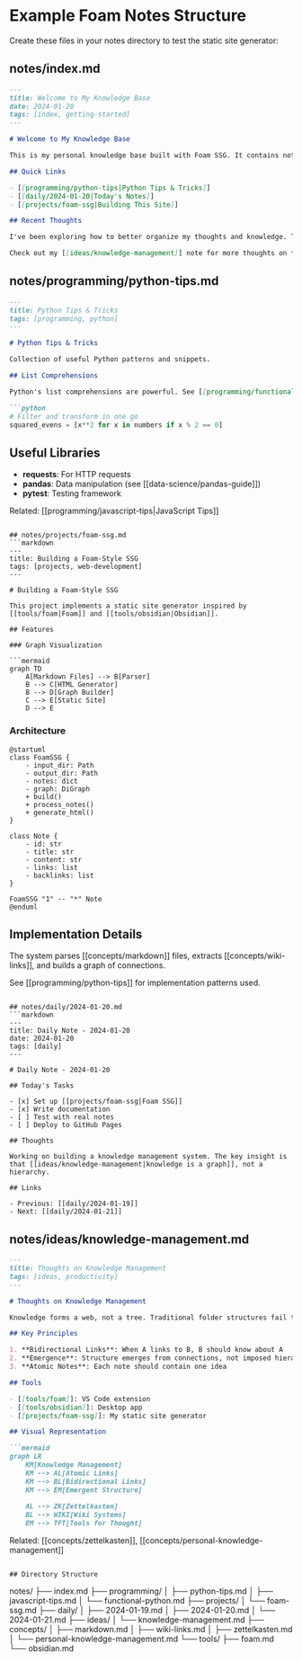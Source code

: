 # Example Foam Notes Structure

Create these files in your notes directory to test the static site generator:

## notes/index.md
```markdown
---
title: Welcome to My Knowledge Base
date: 2024-01-20
tags: [index, getting-started]
---

# Welcome to My Knowledge Base

This is my personal knowledge base built with Foam SSG. It contains notes on various topics I'm learning and thinking about.

## Quick Links

- [[programming/python-tips|Python Tips & Tricks]]
- [[daily/2024-01-20|Today's Notes]]
- [[projects/foam-ssg|Building This Site]]

## Recent Thoughts

I've been exploring how to better organize my thoughts and knowledge. This tool helps me create a web of interconnected ideas.

Check out my [[ideas/knowledge-management]] note for more thoughts on this topic.
```

## notes/programming/python-tips.md
```markdown
---
title: Python Tips & Tricks
tags: [programming, python]
---

# Python Tips & Tricks

Collection of useful Python patterns and snippets.

## List Comprehensions

Python's list comprehensions are powerful. See [[programming/functional-python]] for more functional programming patterns.

```python
# Filter and transform in one go
squared_evens = [x**2 for x in numbers if x % 2 == 0]
```

## Useful Libraries

- **requests**: For HTTP requests
- **pandas**: Data manipulation (see [[data-science/pandas-guide]])
- **pytest**: Testing framework

Related: [[programming/javascript-tips|JavaScript Tips]]
```

## notes/projects/foam-ssg.md
```markdown
---
title: Building a Foam-Style SSG
tags: [projects, web-development]
---

# Building a Foam-Style SSG

This project implements a static site generator inspired by [[tools/foam|Foam]] and [[tools/obsidian|Obsidian]].

## Features

### Graph Visualization

```mermaid
graph TD
    A[Markdown Files] --> B[Parser]
    B --> C[HTML Generator]
    B --> D[Graph Builder]
    C --> E[Static Site]
    D --> E
```

### Architecture

```plantuml
@startuml
class FoamSSG {
    - input_dir: Path
    - output_dir: Path
    - notes: dict
    - graph: DiGraph
    + build()
    + process_notes()
    + generate_html()
}

class Note {
    - id: str
    - title: str
    - content: str
    - links: list
    - backlinks: list
}

FoamSSG "1" -- "*" Note
@enduml
```

## Implementation Details

The system parses [[concepts/markdown]] files, extracts [[concepts/wiki-links]], and builds a graph of connections.

See [[programming/python-tips]] for implementation patterns used.
```

## notes/daily/2024-01-20.md
```markdown
---
title: Daily Note - 2024-01-20
date: 2024-01-20
tags: [daily]
---

# Daily Note - 2024-01-20

## Today's Tasks

- [x] Set up [[projects/foam-ssg|Foam SSG]]
- [x] Write documentation
- [ ] Test with real notes
- [ ] Deploy to GitHub Pages

## Thoughts

Working on building a knowledge management system. The key insight is that [[ideas/knowledge-management|knowledge is a graph]], not a hierarchy.

## Links

- Previous: [[daily/2024-01-19]]
- Next: [[daily/2024-01-21]]
```

## notes/ideas/knowledge-management.md
```markdown
---
title: Thoughts on Knowledge Management
tags: [ideas, productivity]
---

# Thoughts on Knowledge Management

Knowledge forms a web, not a tree. Traditional folder structures fail to capture the interconnected nature of ideas.

## Key Principles

1. **Bidirectional Links**: When A links to B, B should know about A
2. **Emergence**: Structure emerges from connections, not imposed hierarchy
3. **Atomic Notes**: Each note should contain one idea

## Tools

- [[tools/foam]]: VS Code extension
- [[tools/obsidian]]: Desktop app
- [[projects/foam-ssg]]: My static site generator

## Visual Representation

```mermaid
graph LR
    KM[Knowledge Management]
    KM --> AL[Atomic Links]
    KM --> BL[Bidirectional Links]
    KM --> EM[Emergent Structure]
    
    AL --> ZK[Zettelkasten]
    BL --> WIKI[Wiki Systems]
    EM --> TFT[Tools for Thought]
```

Related: [[concepts/zettelkasten]], [[concepts/personal-knowledge-management]]
```

## Directory Structure

```
notes/
├── index.md
├── programming/
│   ├── python-tips.md
│   ├── javascript-tips.md
│   └── functional-python.md
├── projects/
│   └── foam-ssg.md
├── daily/
│   ├── 2024-01-19.md
│   ├── 2024-01-20.md
│   └── 2024-01-21.md
├── ideas/
│   └── knowledge-management.md
├── concepts/
│   ├── markdown.md
│   ├── wiki-links.md
│   ├── zettelkasten.md
│   └── personal-knowledge-management.md
└── tools/
    ├── foam.md
    └── obsidian.md
```